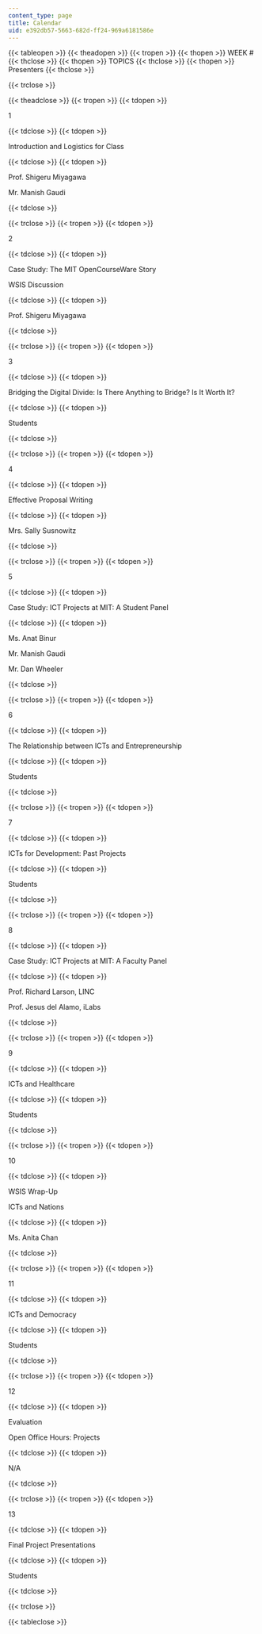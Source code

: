 ```yaml
---
content_type: page
title: Calendar
uid: e392db57-5663-682d-ff24-969a6181586e
---
```


{{< tableopen >}}
{{< theadopen >}}
{{< tropen >}}
{{< thopen >}}
WEEK #
{{< thclose >}}
{{< thopen >}}
TOPICS
{{< thclose >}}
{{< thopen >}}
Presenters
{{< thclose >}}

{{< trclose >}}

{{< theadclose >}}
{{< tropen >}}
{{< tdopen >}}


1


{{< tdclose >}}
{{< tdopen >}}


Introduction and Logistics for Class


{{< tdclose >}}
{{< tdopen >}}


Prof. Shigeru Miyagawa

Mr. Manish Gaudi


{{< tdclose >}}

{{< trclose >}}
{{< tropen >}}
{{< tdopen >}}


2


{{< tdclose >}}
{{< tdopen >}}


Case Study: The MIT OpenCourseWare Story

WSIS Discussion


{{< tdclose >}}
{{< tdopen >}}


Prof. Shigeru Miyagawa


{{< tdclose >}}

{{< trclose >}}
{{< tropen >}}
{{< tdopen >}}


3


{{< tdclose >}}
{{< tdopen >}}


Bridging the Digital Divide: Is There Anything to Bridge? Is It Worth It?


{{< tdclose >}}
{{< tdopen >}}


Students


{{< tdclose >}}

{{< trclose >}}
{{< tropen >}}
{{< tdopen >}}


4


{{< tdclose >}}
{{< tdopen >}}


Effective Proposal Writing


{{< tdclose >}}
{{< tdopen >}}


Mrs. Sally Susnowitz


{{< tdclose >}}

{{< trclose >}}
{{< tropen >}}
{{< tdopen >}}


5


{{< tdclose >}}
{{< tdopen >}}


Case Study: ICT Projects at MIT: A Student Panel


{{< tdclose >}}
{{< tdopen >}}


Ms. Anat Binur

Mr. Manish Gaudi

Mr. Dan Wheeler


{{< tdclose >}}

{{< trclose >}}
{{< tropen >}}
{{< tdopen >}}


6


{{< tdclose >}}
{{< tdopen >}}


The Relationship between ICTs and Entrepreneurship


{{< tdclose >}}
{{< tdopen >}}


Students


{{< tdclose >}}

{{< trclose >}}
{{< tropen >}}
{{< tdopen >}}


7


{{< tdclose >}}
{{< tdopen >}}


ICTs for Development: Past Projects


{{< tdclose >}}
{{< tdopen >}}


Students


{{< tdclose >}}

{{< trclose >}}
{{< tropen >}}
{{< tdopen >}}


8


{{< tdclose >}}
{{< tdopen >}}


Case Study: ICT Projects at MIT: A Faculty Panel


{{< tdclose >}}
{{< tdopen >}}


Prof. Richard Larson, LINC

Prof. Jesus del Alamo, iLabs


{{< tdclose >}}

{{< trclose >}}
{{< tropen >}}
{{< tdopen >}}


9


{{< tdclose >}}
{{< tdopen >}}


ICTs and Healthcare


{{< tdclose >}}
{{< tdopen >}}


Students


{{< tdclose >}}

{{< trclose >}}
{{< tropen >}}
{{< tdopen >}}


10


{{< tdclose >}}
{{< tdopen >}}


WSIS Wrap-Up

ICTs and Nations


{{< tdclose >}}
{{< tdopen >}}


Ms. Anita Chan


{{< tdclose >}}

{{< trclose >}}
{{< tropen >}}
{{< tdopen >}}


11


{{< tdclose >}}
{{< tdopen >}}


ICTs and Democracy


{{< tdclose >}}
{{< tdopen >}}


Students


{{< tdclose >}}

{{< trclose >}}
{{< tropen >}}
{{< tdopen >}}


12


{{< tdclose >}}
{{< tdopen >}}


Evaluation

Open Office Hours: Projects


{{< tdclose >}}
{{< tdopen >}}


N/A


{{< tdclose >}}

{{< trclose >}}
{{< tropen >}}
{{< tdopen >}}


13


{{< tdclose >}}
{{< tdopen >}}


Final Project Presentations


{{< tdclose >}}
{{< tdopen >}}


Students


{{< tdclose >}}

{{< trclose >}}

{{< tableclose >}}
